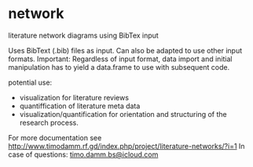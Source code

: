 # network
literature network diagrams using BibTex input

Uses BibText (.bib) files as input. Can also be adapted to use other input formats. 
Important: Regardless of input format, data import and initial manipulation has to yield a data.frame to use with subsequent code. 

potential use: 
- visualization for literature reviews
- quantiffication of literature meta data
- visualization/quantification for orientation and structuring of the research process.

For more documentation see http://www.timodamm.rf.gd/index.php/project/literature-networks/?i=1
In case of questions: timo.damm.bs@icloud.com
